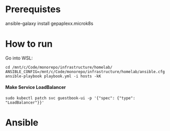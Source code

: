 # Prerequistes
ansible-galaxy install gepaplexx.microk8s

# How to run

Go into WSL:

```shell
cd /mnt/c/Code/monorepo/infrastructure/homelab/
ANSIBLE_CONFIG=/mnt/c/Code/monorepo/infrastructure/homelab/ansible.cfg ansible-playbook playbook.yml -i hosts -kK
```





#### Make Service LoadBalancer

`sudo kubectl patch svc guestbook-ui -p '{"spec": {"type": "LoadBalancer"}}'`

# Ansible

